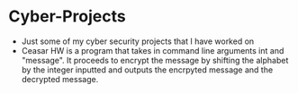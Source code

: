 # Cyber-Projects
<ul>
  <li>Just some of my cyber security projects that I have worked on</li>
  <li>Ceasar HW is a program that takes in command line arguments int and "message". It proceeds to encrypt the message by shifting the alphabet by the integer inputted and outputs the encrpyted message and the decrypted message.</li>
  
</ul>
